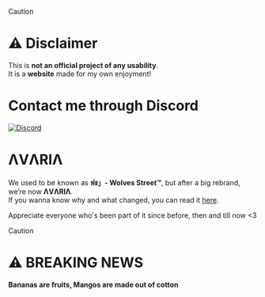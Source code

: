 > [!CAUTION]
> # ⚠️ **Disclaimer**  
> This is **not an official project of any usability**.  
> It is a **website** made for my own enjoyment!

# Contact me through Discord

[![Discord](https://img.shields.io/discord/1196075698301968455?style=social&logo=discord&label=ΛVΛRIΛ)](https://discord.gg/avia)

# ΛVΛRIΛ

We used to be known as **ฟธ」- Wolves Street™**, but after a big rebrand, we’re now **ΛVΛRIΛ**.  
If you wanna know why and what changed, you can read it [here](https://discord.com/channels/936383427215785985/936967510861951056/1262470155779313795).

Appreciate everyone who's been part of it since before, then and till now <3

> [!CAUTION]
> # ⚠️ **BREAKING NEWS**  
> **Bananas are fruits, Mangos are made out of cotton**